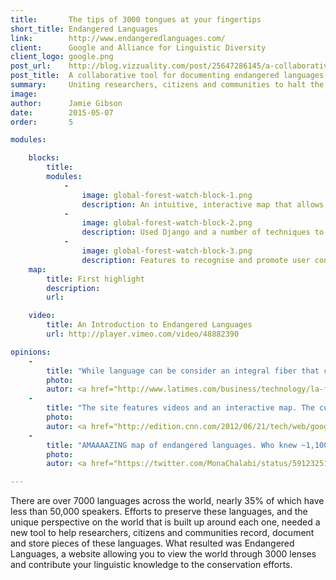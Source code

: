 ```yaml
---
title:       The tips of 3000 tongues at your fingertips
short_title: Endangered Languages
link:        http://www.endangeredlanguages.com/
client:      Google and Alliance for Linguistic Diversity
client_logo: google.png
post_url:    http://blog.vizzuality.com/post/25647286145/a-collaborative-tool-for-documenting-endangered
post_title:  A collaborative tool for documenting endangered languages
summary:     Uniting researchers, citizens and communities to halt the mass extinction of languages across the world
image:       
author:      Jamie Gibson
date:        2015-05-07
order:       5

modules:

    blocks:
        title: 
        modules:
            -
                image: global-forest-watch-block-1.png
                description: An intuitive, interactive map that allows users to explore languages by location, level of threat or number of speakers
            -
                image: global-forest-watch-block-2.png
                description: Used Django and a number of techniques to build a high performance front-end able deal with the large audience
            -
                image: global-forest-watch-block-3.png
                description: Features to recognise and promote user contributions to documentation
    map:
        title: First highlight
        description: 
        url: 

    video:
        title: An Introduction to Endangered Languages
        url: http://player.vimeo.com/video/48882390

opinions:
    -
        title: "While language can be consider an integral fiber that connects a community, the Web is what connects the world today. And a new website, called the Endangered Languages Project, aims to connect and collect the most current and comprehensive information about the more than 3,000 endangered languages of the world"
        photo:
        autor: <a href="http://www.latimes.com/business/technology/la-fi-tn-google-languages-project-20120621,0,632360.story"> Los Angeles Times </a>
    -
        title: "The site features videos and an interactive map. The curious can click on any one of the dots that hang over each country (including a suprising number in the U.S.), each representing a whole language"
        photo:
        autor: <a href="http://edition.cnn.com/2012/06/21/tech/web/google-fights-save-language-mashable/"> CNN </a>
    -
        title: "AMAAAAZING map of endangered languages. Who knew ~1,100 people in America speak "Kickapoo"?"
        photo: 
        autor: <a href="https://twitter.com/MonaChalabi/status/591232515941257216"> Mona Chalabi </a>

---
```

There are over 7000 languages across the world, nearly 35% of which have less than 50,000 speakers. Efforts to preserve these languages, and the unique perspective on the world that is built up around each one, needed a new tool to help researchers, citizens and communities record, document and store pieces of these languages. What resulted was Endangered Languages, a website allowing you to view the world through 3000 lenses and contribute your linguistic knowledge to the conservation efforts. 

